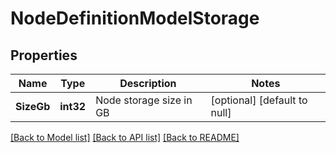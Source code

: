 # NodeDefinitionModelStorage

## Properties
Name | Type | Description | Notes
------------ | ------------- | ------------- | -------------
**SizeGb** | **int32** | Node storage size in GB | [optional] [default to null]

[[Back to Model list]](../README.md#documentation-for-models) [[Back to API list]](../README.md#documentation-for-api-endpoints) [[Back to README]](../README.md)


